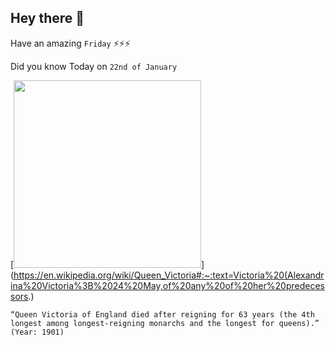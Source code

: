 ## Hey there 👋
Have an amazing `Friday` ⚡⚡⚡

Did you know Today on `22nd of January`
 
 [<img src="https://upload.wikimedia.org/wikipedia/commons/thumb/f/fa/Denning%2C_Stephen_Poyntz_-_Princess_Victoria_aged_Four_-_Google_Art_Project.jpg/1280px-Denning%2C_Stephen_Poyntz_-_Princess_Victoria_aged_Four_-_Google_Art_Project.jpg" width="300" />](https://en.wikipedia.org/wiki/Queen_Victoria#:~:text=Victoria%20(Alexandrina%20Victoria%3B%2024%20May,of%20any%20of%20her%20predecessors.) 
 ```
“Queen Victoria of England died after reigning for 63 years (the 4th longest among longest-reigning monarchs and the longest for queens).” (Year: 1901)
```
